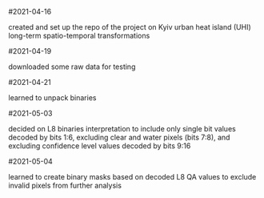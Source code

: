 #2021-04-16

created and set up the repo of the project on Kyiv urban heat island (UHI) long-term spatio-temporal transformations

#2021-04-19

downloaded some raw data for testing

#2021-04-21

learned to unpack binaries

#2021-05-03

decided on L8 binaries interpretation  to include only single bit values decoded by bits 1:6, excluding clear and water pixels (bits 7:8), and excluding confidence level values decoded by bits 9:16

#2021-05-04

learned to create binary masks based on decoded L8 QA values to exclude invalid pixels from further analysis